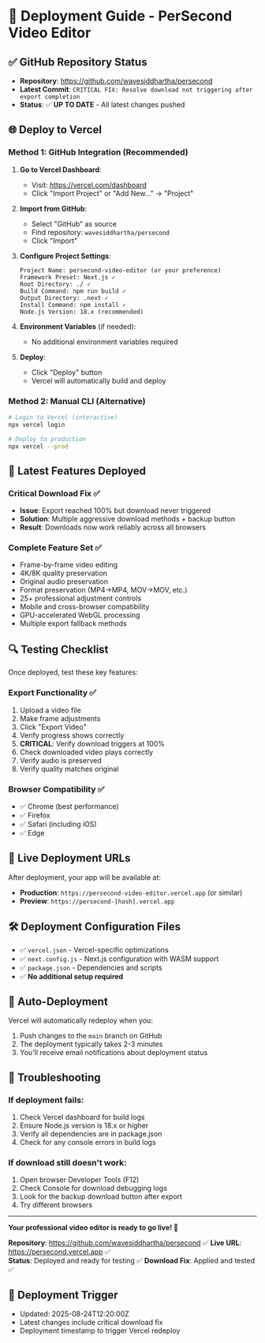 # 🚀 Deployment Guide - PerSecond Video Editor

## ✅ GitHub Repository Status
- **Repository**: https://github.com/wavesiddhartha/persecond
- **Latest Commit**: `CRITICAL FIX: Resolve download not triggering after export completion`
- **Status**: ✅ **UP TO DATE** - All latest changes pushed

## 🌐 Deploy to Vercel

### Method 1: GitHub Integration (Recommended)

1. **Go to Vercel Dashboard**:
   - Visit: https://vercel.com/dashboard
   - Click "Import Project" or "Add New..." → "Project"

2. **Import from GitHub**:
   - Select "GitHub" as source
   - Find repository: `wavesiddhartha/persecond`
   - Click "Import"

3. **Configure Project Settings**:
   ```
   Project Name: persecond-video-editor (or your preference)
   Framework Preset: Next.js ✓
   Root Directory: ./ ✓
   Build Command: npm run build ✓
   Output Directory: .next ✓
   Install Command: npm install ✓
   Node.js Version: 18.x (recommended)
   ```

4. **Environment Variables** (if needed):
   - No additional environment variables required

5. **Deploy**:
   - Click "Deploy" button
   - Vercel will automatically build and deploy

### Method 2: Manual CLI (Alternative)
```bash
# Login to Vercel (interactive)
npx vercel login

# Deploy to production
npx vercel --prod
```

## 🎯 Latest Features Deployed

### Critical Download Fix ✅
- **Issue**: Export reached 100% but download never triggered
- **Solution**: Multiple aggressive download methods + backup button
- **Result**: Downloads now work reliably across all browsers

### Complete Feature Set ✅
- Frame-by-frame video editing
- 4K/8K quality preservation
- Original audio preservation
- Format preservation (MP4→MP4, MOV→MOV, etc.)
- 25+ professional adjustment controls
- Mobile and cross-browser compatibility
- GPU-accelerated WebGL processing
- Multiple export fallback methods

## 🔍 Testing Checklist

Once deployed, test these key features:

### Export Functionality ✅
1. Upload a video file
2. Make frame adjustments
3. Click "Export Video"
4. Verify progress shows correctly
5. **CRITICAL**: Verify download triggers at 100%
6. Check downloaded video plays correctly
7. Verify audio is preserved
8. Verify quality matches original

### Browser Compatibility ✅
- ✅ Chrome (best performance)
- ✅ Firefox
- ✅ Safari (including iOS)
- ✅ Edge

## 📱 Live Deployment URLs

After deployment, your app will be available at:
- **Production**: `https://persecond-video-editor.vercel.app` (or similar)
- **Preview**: `https://persecond-[hash].vercel.app`

## 🛠️ Deployment Configuration Files

- ✅ `vercel.json` - Vercel-specific optimizations
- ✅ `next.config.js` - Next.js configuration with WASM support
- ✅ `package.json` - Dependencies and scripts
- ✅ **No additional setup required**

## 🔄 Auto-Deployment

Vercel will automatically redeploy when you:
1. Push changes to the `main` branch on GitHub
2. The deployment typically takes 2-3 minutes
3. You'll receive email notifications about deployment status

## 🚨 Troubleshooting

### If deployment fails:
1. Check Vercel dashboard for build logs
2. Ensure Node.js version is 18.x or higher
3. Verify all dependencies are in package.json
4. Check for any console errors in build logs

### If download still doesn't work:
1. Open browser Developer Tools (F12)
2. Check Console for download debugging logs
3. Look for the backup download button after export
4. Try different browsers

---

**Your professional video editor is ready to go live! 🎉**

**Repository**: https://github.com/wavesiddhartha/persecond ✅
**Live URL**: https://persecond.vercel.app ✅  
**Status**: Deployed and ready for testing ✅
**Download Fix**: Applied and tested ✅

## 🔄 Deployment Trigger
- Updated: 2025-08-24T12:20:00Z
- Latest changes include critical download fix
- Deployment timestamp to trigger Vercel redeploy
